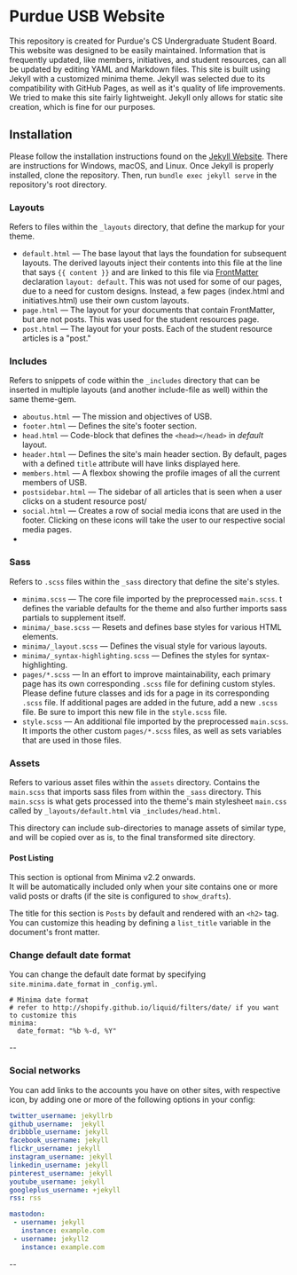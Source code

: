 # Purdue USB Website
This repository is created for Purdue's CS Undergraduate Student Board.  This website was designed to be easily maintained.  Information that is frequently updated, like members, initiatives, and student resources, can all be updated by editing YAML and Markdown files.  This site is built using Jekyll with a customized minima theme.  Jekyll was selected due to its compatibility with GitHub Pages, as well as it's quality of life improvements.  We tried to make this site fairly lightweight.  Jekyll only allows for static site creation, which is fine for our purposes.  

## Installation
Please follow the installation instructions found on the [Jekyll Website](https://jekyllrb.com/docs/installation/).  There are instructions for Windows, macOS, and Linux.  Once Jekyll is properly installed, clone the repository.  Then, run `bundle exec jekyll serve` in the repository's root directory.  


### Layouts

Refers to files within the `_layouts` directory, that define the markup for your theme.

  - `default.html` &mdash; The base layout that lays the foundation for subsequent layouts. The derived layouts inject their contents into this file at the line that says ` {{ content }} ` and are linked to this file via [FrontMatter](https://jekyllrb.com/docs/frontmatter/) declaration `layout: default`.  This was not used for some of our pages, due to a need for custom designs.  Instead, a few pages (index.html and initiatives.html) use their own custom layouts.
  - `page.html` &mdash; The layout for your documents that contain FrontMatter, but are not posts.  This was used for the student resources page.
  - `post.html` &mdash; The layout for your posts.  Each of the student resource articles is a "post."

### Includes

Refers to snippets of code within the `_includes` directory that can be inserted in multiple layouts (and another include-file as well) within the same theme-gem.

  - `aboutus.html` &mdash; The mission and objectives of USB.
  - `footer.html` &mdash; Defines the site's footer section.
  - `head.html` &mdash; Code-block that defines the `<head></head>` in *default* layout.
  - `header.html` &mdash; Defines the site's main header section. By default, pages with a defined `title` attribute will have links displayed here.
  - `members.html` &mdash; A flexbox showing the profile images of all the current members of USB.
  - `postsidebar.html` &mdash; The sidebar of all articles that is seen when a user clicks on a student resource post/
  - `social.html` &mdash; Creates a row of social media icons that are used in the footer.  Clicking on these icons will take the user to our respective social media pages.
  - 

### Sass

Refers to `.scss` files within the `_sass` directory that define the site's styles.

  - `minima.scss` &mdash; The core file imported by the preprocessed `main.scss`.  t defines the variable defaults for the theme and also further imports sass partials to supplement itself.
  - `minima/_base.scss` &mdash; Resets and defines base styles for various HTML elements.
  - `minima/_layout.scss` &mdash; Defines the visual style for various layouts.
  - `minima/_syntax-highlighting.scss` &mdash; Defines the styles for syntax-highlighting.
  - `pages/*.scss` &mdash; In an effort to improve maintainability, each primary page has its own corresponding `.scss` file for defining custom styles.  Please define future classes and ids for a page in its corresponding `.scss` file.  If additional pages are added in the future, add a new `.scss` file.  Be sure to import this new file in the `style.scss` file.
  - `style.scss` &mdash; An additional file imported by the preprocessed `main.scss`.  It imports the other custom `pages/*.scss` files, as well as sets variables that are used in those files.

### Assets

Refers to various asset files within the `assets` directory.
Contains the `main.scss` that imports sass files from within the `_sass` directory. This `main.scss` is what gets processed into the theme's main stylesheet `main.css` called by `_layouts/default.html` via `_includes/head.html`.

This directory can include sub-directories to manage assets of similar type, and will be copied over as is, to the final transformed site directory.

#### Post Listing

This section is optional from Minima v2.2 onwards.<br/>
It will be automatically included only when your site contains one or more valid posts or drafts (if the site is configured to `show_drafts`).

The title for this section is `Posts` by default and rendered with an `<h2>` tag. You can customize this heading by defining a `list_title` variable in the document's front matter.


### Change default date format

You can change the default date format by specifying `site.minima.date_format`
in `_config.yml`.

```
# Minima date format
# refer to http://shopify.github.io/liquid/filters/date/ if you want to customize this
minima:
  date_format: "%b %-d, %Y"
```

--


### Social networks

You can add links to the accounts you have on other sites, with respective icon, by adding one or more of the following options in your config:

```yaml
twitter_username: jekyllrb
github_username:  jekyll
dribbble_username: jekyll
facebook_username: jekyll
flickr_username: jekyll
instagram_username: jekyll
linkedin_username: jekyll
pinterest_username: jekyll
youtube_username: jekyll
googleplus_username: +jekyll
rss: rss

mastodon:
 - username: jekyll
   instance: example.com
 - username: jekyll2
   instance: example.com
```

--